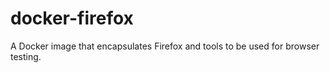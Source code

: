 # docker-firefox
A Docker image that encapsulates Firefox and tools to be used for browser testing.
